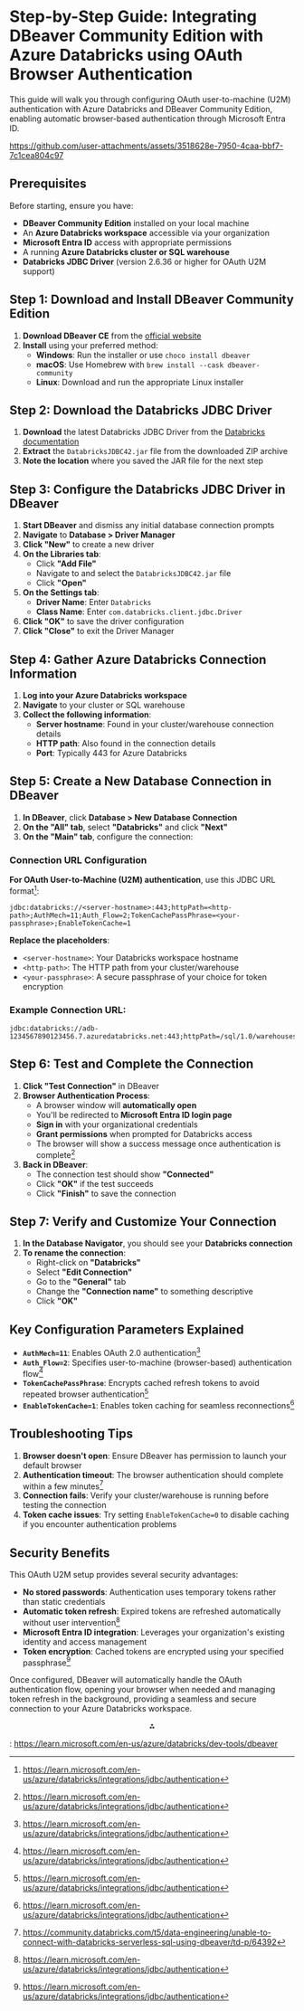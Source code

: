 # Step-by-Step Guide: Integrating DBeaver Community Edition with Azure Databricks using OAuth Browser Authentication

This guide will walk you through configuring OAuth user-to-machine (U2M) authentication with Azure Databricks and DBeaver Community Edition, enabling automatic browser-based authentication through Microsoft Entra ID.

https://github.com/user-attachments/assets/3518628e-7950-4caa-bbf7-7c1cea804c97

## Prerequisites

Before starting, ensure you have:

- **DBeaver Community Edition** installed on your local machine
- An **Azure Databricks workspace** accessible via your organization
- **Microsoft Entra ID** access with appropriate permissions
- A running **Azure Databricks cluster or SQL warehouse**
- **Databricks JDBC Driver** (version 2.6.36 or higher for OAuth U2M support)


## Step 1: Download and Install DBeaver Community Edition

1. **Download DBeaver CE** from the [official website](https://dbeaver.io/download/)
2. **Install** using your preferred method:
    - **Windows**: Run the installer or use `choco install dbeaver`
    - **macOS**: Use Homebrew with `brew install --cask dbeaver-community`
    - **Linux**: Download and run the appropriate Linux installer

## Step 2: Download the Databricks JDBC Driver

1. **Download** the latest Databricks JDBC Driver from the [Databricks documentation](https://docs.databricks.com/integrations/jdbc-oss/)
2. **Extract** the `DatabricksJDBC42.jar` file from the downloaded ZIP archive
3. **Note the location** where you saved the JAR file for the next step

## Step 3: Configure the Databricks JDBC Driver in DBeaver

1. **Start DBeaver** and dismiss any initial database connection prompts
2. **Navigate** to **Database > Driver Manager**
3. **Click "New"** to create a new driver
4. **On the Libraries tab**:
    - Click **"Add File"**
    - Navigate to and select the `DatabricksJDBC42.jar` file
    - Click **"Open"**
5. **On the Settings tab**:
    - **Driver Name**: Enter `Databricks`
    - **Class Name**: Enter `com.databricks.client.jdbc.Driver`
6. **Click "OK"** to save the driver configuration
7. **Click "Close"** to exit the Driver Manager

## Step 4: Gather Azure Databricks Connection Information

1. **Log into your Azure Databricks workspace**
2. **Navigate** to your cluster or SQL warehouse
3. **Collect the following information**:
    - **Server hostname**: Found in your cluster/warehouse connection details
    - **HTTP path**: Also found in the connection details
    - **Port**: Typically 443 for Azure Databricks

## Step 5: Create a New Database Connection in DBeaver

1. **In DBeaver**, click **Database > New Database Connection**
2. **On the "All" tab**, select **"Databricks"** and click **"Next"**
3. **On the "Main" tab**, configure the connection:

### Connection URL Configuration

**For OAuth User-to-Machine (U2M) authentication**, use this JDBC URL format[^1]:

```
jdbc:databricks://<server-hostname>:443;httpPath=<http-path>;AuthMech=11;Auth_Flow=2;TokenCachePassPhrase=<your-passphrase>;EnableTokenCache=1
```

**Replace the placeholders**:

- `<server-hostname>`: Your Databricks workspace hostname
- `<http-path>`: The HTTP path from your cluster/warehouse
- `<your-passphrase>`: A secure passphrase of your choice for token encryption


### Example Connection URL:

```
jdbc:databricks://adb-1234567890123456.7.azuredatabricks.net:443;httpPath=/sql/1.0/warehouses/abc123def456;AuthMech=11;Auth_Flow=2;TokenCachePassPhrase=MySecurePassphrase123;EnableTokenCache=1
```


## Step 6: Test and Complete the Connection

1. **Click "Test Connection"** in DBeaver
2. **Browser Authentication Process**:
    - A browser window will **automatically open**
    - You'll be redirected to **Microsoft Entra ID login page**
    - **Sign in** with your organizational credentials
    - **Grant permissions** when prompted for Databricks access
    - The browser will show a success message once authentication is complete[^1]
3. **Back in DBeaver**:
    - The connection test should show **"Connected"**
    - Click **"OK"** if the test succeeds
    - Click **"Finish"** to save the connection

## Step 7: Verify and Customize Your Connection

1. **In the Database Navigator**, you should see your **Databricks connection**
2. **To rename the connection**:
    - Right-click on **"Databricks"**
    - Select **"Edit Connection"**
    - Go to the **"General"** tab
    - Change the **"Connection name"** to something descriptive
    - Click **"OK"**

## Key Configuration Parameters Explained

- **`AuthMech=11`**: Enables OAuth 2.0 authentication[^1]
- **`Auth_Flow=2`**: Specifies user-to-machine (browser-based) authentication flow[^1]
- **`TokenCachePassPhrase`**: Encrypts cached refresh tokens to avoid repeated browser authentication[^1]
- **`EnableTokenCache=1`**: Enables token caching for seamless reconnections[^1]


## Troubleshooting Tips

1. **Browser doesn't open**: Ensure DBeaver has permission to launch your default browser
2. **Authentication timeout**: The browser authentication should complete within a few minutes[^3]
3. **Connection fails**: Verify your cluster/warehouse is running before testing the connection
4. **Token cache issues**: Try setting `EnableTokenCache=0` to disable caching if you encounter authentication problems

## Security Benefits

This OAuth U2M setup provides several security advantages:

- **No stored passwords**: Authentication uses temporary tokens rather than static credentials
- **Automatic token refresh**: Expired tokens are refreshed automatically without user intervention[^1]
- **Microsoft Entra ID integration**: Leverages your organization's existing identity and access management
- **Token encryption**: Cached tokens are encrypted using your specified passphrase[^1]

Once configured, DBeaver will automatically handle the OAuth authentication flow, opening your browser when needed and managing token refresh in the background, providing a seamless and secure connection to your Azure Databricks workspace.

<div style="text-align: center">⁂</div>

[^1]: https://learn.microsoft.com/en-us/azure/databricks/integrations/jdbc/authentication

: https://learn.microsoft.com/en-us/azure/databricks/dev-tools/dbeaver

[^3]: https://community.databricks.com/t5/data-engineering/unable-to-connect-with-databricks-serverless-sql-using-dbeaver/td-p/64392

[^4]: https://docs.databricks.com/aws/en/dev-tools/dbeaver

[^5]: https://dbeaver.com/docs/dbeaver/Database-driver-Azure-Databricks/

[^6]: https://docs.databricks.com/gcp/en/integrations/odbc/authentication

[^7]: https://docs.databricks.com/aws/en/integrations/jdbc-oss/configure

[^8]: https://www2.microstrategy.com/producthelp/Current/Gateway_Connections/WebHelp/Lang_1033/Content/databricks_oidc_azure.htm

[^9]: https://www.alation.com/docs/en/latest/OpenConnectorFramework/DataSourceConnectors/DatabricksUnityCatalog/DatabricksonAWSBuiltInOAuth.html

[^10]: https://learn.microsoft.com/en-us/azure/databricks/integrations/jdbc-oss/configure

[^11]: https://docs.azure.cn/en-us/databricks/integrations/odbc/authentication

[^12]: https://dbeaver.com/docs/dbeaver/Database-driver-Azure-Databricks/24.3

[^13]: https://docs.databricks.com/gcp/en/integrations/jdbc/authentication

[^14]: https://community.databricks.com/t5/warehousing-analytics/issue-when-using-m2m-authentication-with-azure-databricks-jdbc/td-p/114796

[^15]: https://learn.microsoft.com/en-us/azure/databricks/integrations/jdbc-oss/

[^16]: https://docs.databricks.com/aws/en/integrations/jdbc/authentication

[^17]: https://dbeaver.com/docs/dbeaver/Authentication-Microsoft-Entra-ID/

[^18]: https://www.cdata.com/kb/tech/databricks-odbc-dbeaver.rst

[^19]: https://github.com/dbeaver/dbeaver/issues/22475

[^20]: https://github.com/dbeaver/dbeaver/issues/23470

